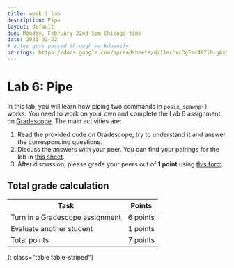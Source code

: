 ```yaml
---
title: week 7 lab
description: Pipe 
layout: default
due: Monday, February 22nd 5pm Chicago time
date: 2021-02-22
# notes gets passed through markdownify
pairings: https://docs.google.com/spreadsheets/d/11arhxc3gFmc497lN-gAxt9SKxLldbOR--xIDvz7qKLc
---
```


# Lab 6: Pipe 

In this lab, you will learn how piping two commands in `posix_spawnp()` works. You need to work on your own and complete the Lab 6 assignment on [Gradescope]({{site.gradescope}}). 
The main activities are:
1. Read the provided code on Gradescope, try to understand it and answer the corresponding questions.
2. Discuss the answers with your peer. You can find your pairings for the lab in [this sheet]({{page.pairings}}).
3. After discussion, please grade your peers out of **1 point** using [this form]({{site.eval_link}}).

## Total grade calculation

| Task | Points |
|---|---|
| Turn in a Gradescope assignment | 6 points |
| Evaluate another student | 1 points |
| Total points | 7 points |
{: class="table table-striped"}


